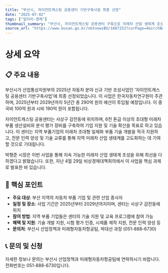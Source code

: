 ```yaml
---
title: "부산시, 자이언트캐스팅 공용센터 기반구축사업 최종 선정"
date: "2025-07-02"
tags: ["일자리·경제"]
thumbnail_summary: "부산시, 자이언트캐스팅 공용센터 구축으로 미래차 산업 생태계 조성"
source_url: "https://www.busan.go.kr/nbtnewsBU/1687252?curPage=4&srchBeginDt=&srchEndDt=&srchKey=&srchText="
---
```


# 상세 요약

## 📋 주요 내용
부산시가 산업통상자원부의 2025년 자동차 분야 신규 기반 조성사업인 '자이언트캐스팅 공용센터 기반구축사업'에 최종 선정되었습니다. 이 사업은 한국자동차연구원이 주관하며, 2025년부터 2029년까지 5년간 총 290억 원의 예산이 투입될 예정입니다. 이 중 국비 100억 원과 시비 190억 원이 포함됩니다.

자이언트캐스팅 공용센터는 사상구 감전동에 위치하며, 6천 톤급 이상의 초대형 미래차 부품 생산설비와 분석 평가 장비를 구축하여 기업 지원 및 기술 확산을 목표로 하고 있습니다. 이 센터는 지역 부품기업의 미래차 초대형 일체화 부품 기술 개발을 적극 지원하고, 전문 인력 양성 및 기술 교류를 통해 지역 미래차 산업 생태계를 고도화하는 데 기여할 것으로 기대됩니다.

박형준 시장은 이번 사업을 통해 지속 가능한 미래차 산업 생태계 조성을 위해 최선을 다하겠다고 밝혔습니다. 또한, 지난 4월 29일 비상경제대책회의에서 이 사업을 핵심 과제로 발표한 바 있습니다.

## 🎯 핵심 포인트
- **주요 대상**: 부산 지역의 자동차 부품 기업 및 관련 산업 종사자
- **일정 및 장소**: 사업 기간은 2025년부터 2029년까지이며, 센터는 사상구 감전동에 위치
- **참여 방법**: 지역 부품 기업들은 센터의 기술 지원 및 교육 프로그램에 참여 가능
- **혜택 및 지원**: 기술 개발 지원, 시험 평가 인증, 시제품 제작 지원, 전문 인력 양성 등
- **문의처**: 부산시 산업정책과 미래형자동차항공팀, 박대선 과장 (051-888-6730)

## 📞 문의 및 신청
자세한 정보나 문의는 부산시 산업정책과 미래형자동차항공팀에 연락하시기 바랍니다. 전화번호는 051-888-6730입니다.
